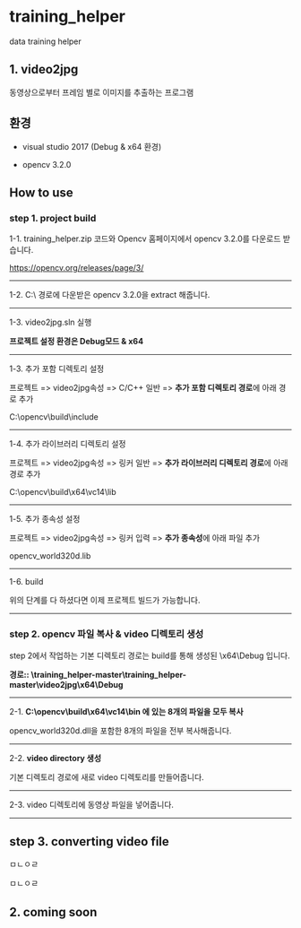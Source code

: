 training_helper  
======
data training helper


## 1. video2jpg  
동영상으로부터 프레임 별로 이미지를 추출하는 프로그램

## 환경
- visual studio 2017 (Debug & x64 환경)

- opencv 3.2.0

## How to use


### step 1. project build  













1-1. training_helper.zip 코드와 Opencv 홈페이지에서 opencv 3.2.0를 다운로드 받습니다. 

https://opencv.org/releases/page/3/
*****

1-2. C:\ 경로에 다운받은 opencv 3.2.0을 extract 해줍니다.
*****


1-3. video2jpg.sln 실행

**프로젝트 설정 환경은 Debug모드 & x64**
*****


1-3. 추가 포함 디렉토리 설정

프로젝트 => video2jpg속성 => C/C++ 일반 => **추가 포함 디렉토리 경로**에 아래 경로 추가

C:\opencv\build\include
*****

1-4. 추가 라이브러리 디렉토리 설정

프로젝트 => video2jpg속성 => 링커 일반 => **추가 라이브러리 디렉토리 경로**에 아래 경로 추가

C:\opencv\build\x64\vc14\lib
*****

1-5. 추가 종속성 설정

프로젝트 => video2jpg속성 => 링커 입력 => **추가 종속성**에 아래 파일 추가

opencv_world320d.lib
*****

1-6. build

위의 단계를 다 하셨다면 이제 프로젝트 빌드가 가능합니다. 
*****











### step 2. opencv 파일 복사 & video 디렉토리 생성 












step 2에서 작업하는 기본 디렉토리 경로는 build를 통해 생성된 \x64\Debug 입니다.

**경로:: \training_helper-master\training_helper-master\video2jpg\x64\Debug**

*****


2-1. **C:\opencv\build\x64\vc14\bin 에 있는 8개의 파일을 모두 복사**

opencv_world320d.dll을 포함한 8개의 파일을 전부 복사해줍니다.

*****


2-2. **video directory 생성**

기본 디렉토리 경로에 새로 video 디렉토리를 만들어줍니다.

*****

2-3. video 디렉토리에 동영상 파일을 넣어줍니다.

*****


## step 3. converting video file


ㅁㄴㅇㄹ

ㅁㄴㅇㄹ













## 2. coming soon

